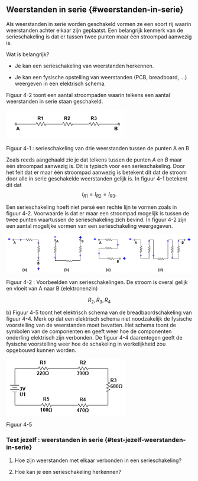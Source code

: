 ## Weerstanden in serie {#weerstanden-in-serie}

Als weerstanden in serie worden geschakeld vormen ze een soort rij waarin weerstanden achter elkaar zijn geplaatst. Een belangrijk kenmerk van de serieschakeling is dat er tussen twee punten maar één stroompad aanwezig is.

Wat is belangrijk?

*   Je kan een serieschakeling van weerstanden herkennen.

*   Je kan een fysische opstelling van weerstanden (PCB, breadboard, …) weergeven in een elektrisch schema.

Figuur 4-2 toont een aantal stroompaden waarin telkens een aantal weerstanden in serie staan geschakeld.

![](/assets/afbeelding_11267.png)

Figuur 4-1 : serieschakeling van drie weerstanden tussen de punten A en B

Zoals reeds aangehaald zie je dat telkens tussen de punten _A_ en _B_ maar één stroompad aanwezig is. Dit is typisch voor een serieschakeling. Door het feit dat er maar één stroompad aanwezig is betekent dit dat de stroom door alle in serie geschakelde weerstanden gelijk is. In figuur 4-1 betekent dit dat $$ {I}_{R1} = {I}_{R2} = {I}_{R3} .$$

Een serieschakeling hoeft niet persé een rechte lijn te vormen zoals in figuur 4-2\. Voorwaarde is dat er maar een stroompad mogelijk is tussen de twee punten waartussen de serieschakeling zich bevind. In figuur 4-2 zijn een aantal mogelijke vormen van een serieschakeling weergegeven.

![](/assets/afbeelding_11272.png)

Figuur 4-2 : Voorbeelden van serieschakelingen. De stroom is overal gelijk en vloeit van A naar B (elektronenzin)

$$ {R}_{2}, {R}_{3}, {R}_{4} $$

b) Figuur 4-5 toont het elektrisch schema van de breadbaordschakeling van figuur 4-4\. Merk op dat een elektrisch schema niet noodzakelijk de fysische voorstelling van de weerstanden moet bevatten. Het schema toont de symbolen van de componenten en geeft weer hoe de componenten onderling elektrisch zijn verbonden. De figuur 4-4 daarentegen geeft de fysische voorstelling weer hoe de schakeling in werkelijkheid zou opgebouwd kunnen worden.

![](/assets/afbeelding_11575.png)

Figuur 4-5

### Test jezelf : weerstanden in serie {#test-jezelf-weerstanden-in-serie}

1.  Hoe zijn weerstanden met elkaar verbonden in een serieschakeling?

2.  Hoe kan je een serieschakeling herkennen?